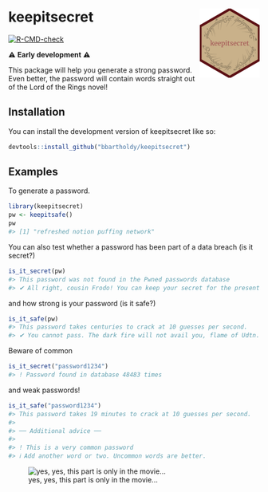 
<!-- README.md is generated from README.Rmd. Please edit that file -->

# keepitsecret <img src="man/figures/logo.png" align="right" height="139" alt="" />

<!-- badges: start -->

[![R-CMD-check](https://github.com/bbartholdy/keepitsecret/actions/workflows/R-CMD-check.yaml/badge.svg)](https://github.com/bbartholdy/keepitsecret/actions/workflows/R-CMD-check.yaml)
<!-- badges: end -->

:warning: **Early development** :warning:

This package will help you generate a strong password. Even better, the
password will contain words straight out of the Lord of the Rings novel!

## Installation

You can install the development version of keepitsecret like so:

``` r
devtools::install_github("bbartholdy/keepitsecret")
```

## Examples

To generate a password.

``` r
library(keepitsecret)
pw <- keepitsafe()
pw
#> [1] "refreshed notion puffing network"
```

You can also test whether a password has been part of a data breach (is
it secret?)

``` r
is_it_secret(pw)
#> This password was not found in the Pwned passwords database
#> ✔ All right, cousin Frodo! You can keep your secret for the present, if you want to be mysterious.
```

and how strong is your password (is it safe?)

``` r
is_it_safe(pw)
#> This password takes centuries to crack at 10 guesses per second.
#> ✔ You cannot pass. The dark fire will not avail you, flame of Udtn. Go back to the Shadow! You cannot pass. You cannot pass!
```

Beware of common

``` r
is_it_secret("password1234")
#> ! Password found in database 48483 times
```

and weak passwords!

``` r
is_it_safe("password1234")
#> This password takes 19 minutes to crack at 10 guesses per second.
#> 
#> ── Additional advice ──
#> 
#> ! This is a very common password
#> ℹ Add another word or two. Uncommon words are better.
```

<figure>
<img src="https://i.imgflip.com/8gwn0y.jpg"
alt="yes, yes, this part is only in the movie…" />
<figcaption aria-hidden="true">yes, yes, this part is only in the
movie…</figcaption>
</figure>
